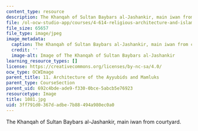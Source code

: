 ```yaml
---
content_type: resource
description: The Khanqah of Sultan Baybars al-Jashankir, main iwan from courtyard.
file: /ol-ocw-studio-app/courses/4-614-religious-architecture-and-islamic-cultures-fall-2002/3ff791d0367dadbe7b88494a980ec0a0_1081.jpg
file_size: 65657
file_type: image/jpeg
image_metadata:
  caption: The Khanqah of Sultan Baybars al-Jashankir, main iwan from courtyard.
  credit: ''
  image-alt: Image of The Khanqah of Sultan Baybars al-Jashankir
learning_resource_types: []
license: https://creativecommons.org/licenses/by-nc-sa/4.0/
ocw_type: OCWImage
parent_title: 11. Architecture of the Ayyubids and Mamluks
parent_type: CourseSection
parent_uid: 692c4bde-ade9-f330-0bce-5abcb5e76923
resourcetype: Image
title: 1081.jpg
uid: 3ff791d0-367d-adbe-7b88-494a980ec0a0
---
```

The Khanqah of Sultan Baybars al-Jashankir, main iwan from courtyard.